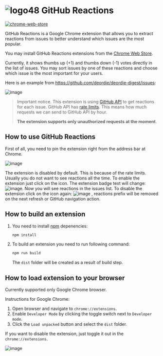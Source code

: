 # ![logo48](https://user-images.githubusercontent.com/408149/121088826-f7e42500-c7ee-11eb-8914-1808e1822a12.png) GitHub Reactions

[![chrome-web-store](https://img.shields.io/chrome-web-store/v/chpghhdchglodcgnogemkncjmkkjcodc)](https://chrome.google.com/webstore/detail/github-reactions/chpghhdchglodcgnogemkncjmkkjcodc)

GitHub Reactions is a Google Chrome extension that allows you to extract reactions from issues to better understand which issues are the most popular.

You may install GitHub Reactions extensions from the [Chrome Web Store](https://chrome.google.com/webstore/detail/github-reactions/chpghhdchglodcgnogemkncjmkkjcodc).

Currently, it shows thumbs up (+1) and thumbs down (-1) votes directly in the list of issues. You may sort issues by one of these reactions and choose which issue is the most important for your users.

Here is an example from <https://github.com/deordie/deordie-digest/issues>:

![image](https://user-images.githubusercontent.com/408149/116781318-c3ac7480-aa8a-11eb-9683-56a976e9eedd.png)

> Important notice. This extension is using [GitHub API](https://docs.github.com/en/rest/reference/reactions) to get reactions for each issue. GitHub API has [rate limits](https://docs.github.com/en/rest/overview/resources-in-the-rest-api#rate-limiting). This means how much requests we can send to GitHub API by hour.  
>
> __The extension supports only unauthorized requests at the moment__.

## How to use GitHub Reactions

First of all, you need to pin the extension right from the address bar at Chrome.

![image](https://user-images.githubusercontent.com/408149/121789130-188bf080-cbdc-11eb-8417-10a51b1a3b91.png)

The extension is disabled by default. This is because of the rate limits. Usually you do not want to see reactions all the time.
To enable the extension just click on the icon. The extension badge text will change: ![image](https://user-images.githubusercontent.com/408149/121789172-6bfe3e80-cbdc-11eb-9710-9be7f29adebc.png). Now you will see reactions in the issues list. To disable the extension click on the icon again: ![image](https://user-images.githubusercontent.com/408149/121789154-4e30d980-cbdc-11eb-9d12-a0a6a5ac25d3.png)
, reactions prefix will be removed on the next refresh or GitHub navigation action.

## How to build an extension

1. You need to install [npm](https://www.npmjs.com/) depenencies:

    ```bash
    npm install
    ```

2. To build an extension you need to run following command:

    ```bash
    npm run build
    ```

    The `dist` folder will be created as a result of build step.

## How to load extension to your browser

Currently supported only Google Chrome browser.

Instructions for Google Chrome:

1. Open browser and navigate to `chrome://extensions`.
2. Enable `Developer Mode` by clicking the toggle switch next to `Developer mode`.
3. Click the `Load unpacked` button and select the `dist` folder.

If you want to disable the extension, just toggle it out in the `chrome://extensions`.

![image](https://user-images.githubusercontent.com/408149/121789105-c2b74880-cbdb-11eb-9dc3-82c9d0834c49.png)
